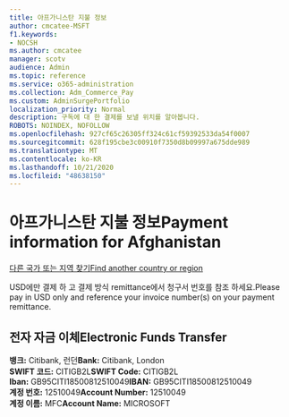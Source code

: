 ```yaml
---
title: 아프가니스탄 지불 정보
author: cmcatee-MSFT
f1.keywords:
- NOCSH
ms.author: cmcatee
manager: scotv
audience: Admin
ms.topic: reference
ms.service: o365-administration
ms.collection: Adm_Commerce_Pay
ms.custom: AdminSurgePortfolio
localization_priority: Normal
description: 구독에 대 한 결제를 보낼 위치를 알아봅니다.
ROBOTS: NOINDEX, NOFOLLOW
ms.openlocfilehash: 927cf65c26305ff324c61cf59392533da54f0007
ms.sourcegitcommit: 628f195cbe3c00910f7350d8b09997a675dde989
ms.translationtype: MT
ms.contentlocale: ko-KR
ms.lasthandoff: 10/21/2020
ms.locfileid: "48638150"
---
```

# <a name="payment-information-for-afghanistan"></a><span data-ttu-id="656d5-103">아프가니스탄 지불 정보</span><span class="sxs-lookup"><span data-stu-id="656d5-103">Payment information for Afghanistan</span></span>

[<span data-ttu-id="656d5-104">다른 국가 또는 지역 찾기</span><span class="sxs-lookup"><span data-stu-id="656d5-104">Find another country or region</span></span>](../billing-and-payments/pay-for-your-subscription.md)

<span data-ttu-id="656d5-105">USD에만 결제 하 고 결제 방식 remittance에서 청구서 번호를 참조 하세요.</span><span class="sxs-lookup"><span data-stu-id="656d5-105">Please pay in USD only and reference your invoice number(s) on your payment remittance.</span></span>

## <a name="electronic-funds-transfer"></a><span data-ttu-id="656d5-106">전자 자금 이체</span><span class="sxs-lookup"><span data-stu-id="656d5-106">Electronic Funds Transfer</span></span>

<span data-ttu-id="656d5-107">**뱅크:** Citibank, 런던</span><span class="sxs-lookup"><span data-stu-id="656d5-107">**Bank:** Citibank, London</span></span>  
<span data-ttu-id="656d5-108">**SWIFT 코드:** CITIGB2L</span><span class="sxs-lookup"><span data-stu-id="656d5-108">**SWIFT Code:** CITIGB2L</span></span>  
<span data-ttu-id="656d5-109">**Iban:** GB95CITI18500812510049</span><span class="sxs-lookup"><span data-stu-id="656d5-109">**IBAN:** GB95CITI18500812510049</span></span>  
<span data-ttu-id="656d5-110">**계정 번호:** 12510049</span><span class="sxs-lookup"><span data-stu-id="656d5-110">**Account Number:** 12510049</span></span>  
<span data-ttu-id="656d5-111">**계정 이름:** MFC</span><span class="sxs-lookup"><span data-stu-id="656d5-111">**Account Name:** MICROSOFT</span></span>  